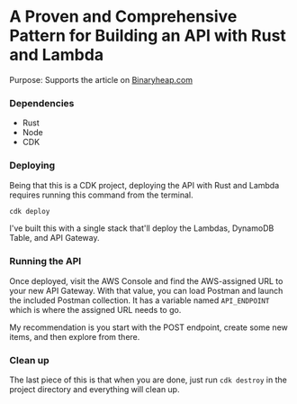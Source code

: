 # A Proven and Comprehensive Pattern for Building an API with Rust and Lambda

Purpose: Supports the article on [Binaryheap.com](https://www.binaryheap.com/api-with-rust-and-lambda/)

### Dependencies

-   Rust
-   Node
-   CDK

### Deploying

Being that this is a CDK project, deploying the API with Rust and Lambda requires running this command from the terminal.

```bash
cdk deploy
```

I've built this with a single stack that'll deploy the Lambdas, DynamoDB Table, and API Gateway.

### Running the API

Once deployed, visit the AWS Console and find the AWS-assigned URL to your new API Gateway.  With that value, you can load Postman and launch the included Postman collection.  It has a variable named `API_ENDPOINT` which is where the assigned URL needs to go.  

My recommendation is you start with the POST endpoint, create some new items, and then explore from there.

### Clean up

The last piece of this is that when you are done, just run `cdk destroy` in the project directory and everything will clean up. 

